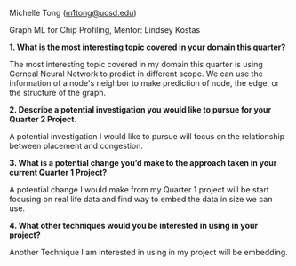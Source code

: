 Michelle Tong (m1tong@ucsd.edu)

Graph ML for Chip Profiling, Mentor: Lindsey Kostas

**1. What is the most interesting topic covered in your domain this quarter?**

The most interesting topic covered in my domain this quarter is using Gerneal Neural Network to predict in different scope. We can use the information of a node's neighbor to make prediction of node, the edge, or the structure of the graph.

**2. Describe a potential investigation you would like to pursue for your Quarter 2 Project.** 

A potential investigation I would like to pursue will focus on the relationship between placement and congestion. 

**3. What is a potential change you’d make to the approach taken in your current Quarter 1 Project?**

A potential change I would make from my Quarter 1 project will be start focusing on real life data and find way to embed the data in size we can use.

**4. What other techniques would you be interested in using in your project?**

Another Technique I am interested in using in my project will be embedding.
